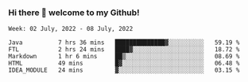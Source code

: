 ### Hi there 👋 welcome to my Github! 

<!--START_SECTION:waka-->
```text
Week: 02 July, 2022 - 08 July, 2022

Java          7 hrs 36 mins   ██████████████▓░░░░░░░░░░   59.19 % 
FTL           2 hrs 24 mins   ████▓░░░░░░░░░░░░░░░░░░░░   18.72 % 
Markdown      1 hr 6 mins     ██▒░░░░░░░░░░░░░░░░░░░░░░   08.69 % 
HTML          49 mins         █▓░░░░░░░░░░░░░░░░░░░░░░░   06.48 % 
IDEA_MODULE   24 mins         ▓░░░░░░░░░░░░░░░░░░░░░░░░   03.15 % 
```
<!--END_SECTION:waka-->
